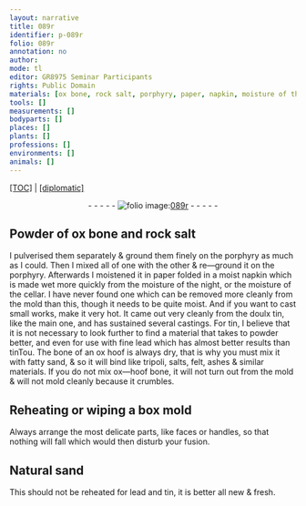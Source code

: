 ```yaml
---
layout: narrative
title: 089r
identifier: p-089r
folio: 089r
annotation: no
author:
mode: tl
editor: GR8975 Seminar Participants
rights: Public Domain
materials: [ox bone, rock salt, porphyry, paper, napkin, moisture of the night, moisture of the cellar, tin, lead, bone of an ox hoof, sand, tripoli, salts, felt, ashes, ox-hoof bone, Natural sand]
tools: []
measurements: []
bodyparts: []
places: []
plants: []
professions: []
environments: []
animals: []
---
```


<p><a href="{{ site.baseurl }}/translation/">[TOC]</a> | <a href="{{ site.baseurl }}/texts/p-089r_tc/" target="_blank">[diplomatic]</a></p><div class="folio" align="center">- - - - - <a href="http://gallica.bnf.fr/ark:/12148/btv1b10500001g/f183.image" target="_blank"><img src="https://cu-mkp.github.io/2017-workshop-edition/assets/photo-icon.png" alt="folio image: " style="display:inline-block; margin-bottom:-3px;"/>089r</a> - - - - - </div>  
  

## Powder of <span class="m">ox bone</span> and <span class="m">rock salt</span>

 
I pulverised them separately & ground them finely on the <span class="m">porphyry</span> as much as I could. Then I mixed all of one with the other & re—ground it on the <span class="m">porphyry</span>. Afterwards I moistened it in <span class="m">paper</span> folded in a moist <span class="m">napkin</span> which is made wet more quickly from the <span class="m">moisture of the night</span>, or the <span class="m"><span class="sup">moisture of</span> the cellar</span>. I have never found <span class="sup">one</span> which can be removed more cleanly from the mold than this, though it needs to be quite moist. And if you want to cast small works, make it very hot. It came out very cleanly from the doulx tin, like the main one, and has sustained several castings. For <span class="m">tin</span>, I believe that it is not necessary to look further to find a material that takes to powder better, and even for use with fine <span class="m">lead</span> which has almost better results than <span class="m">tin</span><span class="del">Tou</span>. The <span class="m">bone of an ox hoof</span> is always dry, that is why you must mix it with fatty <span class="m">sand</span>, & so it will bind like <span class="m">tripoli</span>, <span class="m">salts</span>, <span class="m">felt</span>, <span class="m">ashes</span> & similar materials. <span class="sup">If you do not mix <span class="m">ox—hoof bone</span></span>, it will not turn out from the mold & will not mold cleanly because it crumbles.
 
 
  

## Reheating or wiping a box mold

 
Always arrange the most delicate parts, like faces or handles, so that nothing will fall which would then disturb your fusion.
 
 
  

## <span class="m">Natural sand</span>

 
This should not be reheated for <span class="m">lead</span> and <span class="m">tin</span>, it is <span class="del"></span> better all new & fresh.
 
